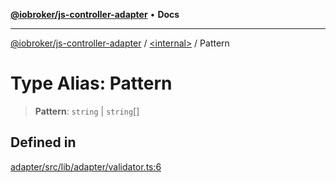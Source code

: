 [**@iobroker/js-controller-adapter**](../../README.md) • **Docs**

***

[@iobroker/js-controller-adapter](../../globals.md) / [\<internal\>](../README.md) / Pattern

# Type Alias: Pattern

> **Pattern**: `string` \| `string`[]

## Defined in

[adapter/src/lib/adapter/validator.ts:6](https://github.com/ioBroker/ioBroker.js-controller/blob/db3148f4f009815e1f45f53311ac77bd26045ce1/packages/adapter/src/lib/adapter/validator.ts#L6)
